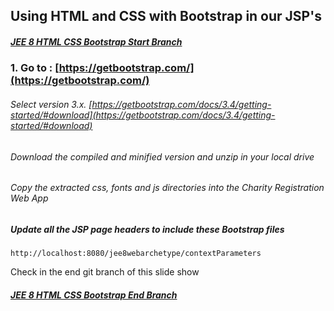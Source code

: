 ## Using HTML and CSS with Bootstrap in our JSP's

##### [JEE 8 HTML CSS Bootstrap Start Branch](https://github.com/NicorDesignsLLC/JakartaJEEWebDevelopment/tree/context-paramters-jee8-web-start)

### 1. Go to : [https://getbootstrap.com/](https://getbootstrap.com/)

###### Select version 3.x. [https://getbootstrap.com/docs/3.4/getting-started/#download](https://getbootstrap.com/docs/3.4/getting-started/#download)

###### Download the compiled and minified version and unzip in your local drive 
	

###### Copy the extracted css, fonts and js directories into the Charity Registration Web App 

			
##### Update all the JSP page headers to include these Bootstrap files 
	
	http://localhost:8080/jee8webarchetype/contextParameters

	 
Check in the end git branch of this slide show 
##### [JEE 8 HTML CSS Bootstrap End Branch](https://github.com/NicorDesignsLLC/JakartaJEEWebDevelopment/tree/context-parameter-jee8-web-finish)

    

